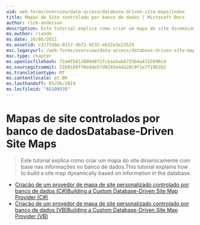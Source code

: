 ```yaml
---
uid: web-forms/overview/data-access/database-driven-site-maps/index
title: Mapas de Site controlado por banco de dados | Microsoft Docs
author: rick-anderson
description: Este tutorial explica como criar um mapa do site dinamicamente com base nas informações no banco de dados.
ms.author: riande
ms.date: 10/05/2011
ms.assetid: c31f540a-0117-4bf2-9235-eb32a3e23529
msc.legacyurl: /web-forms/overview/data-access/database-driven-site-maps
msc.type: chapter
ms.openlocfilehash: f2a0fb813809d8f2fcbaa5ab6733b4a4315096cd
ms.sourcegitcommit: 51b01b6ff8edde57d8243e4da28c9f1e7f1962b2
ms.translationtype: MT
ms.contentlocale: pt-BR
ms.lasthandoff: 05/06/2019
ms.locfileid: "65109535"
---
```

# <a name="database-driven-site-maps"></a><span data-ttu-id="24272-103">Mapas de site controlados por banco de dados</span><span class="sxs-lookup"><span data-stu-id="24272-103">Database-Driven Site Maps</span></span>

> <span data-ttu-id="24272-104">Este tutorial explica como criar um mapa do site dinamicamente com base nas informações no banco de dados.</span><span class="sxs-lookup"><span data-stu-id="24272-104">This tutorial explains how to build a site map dynamically based on information in the database.</span></span>

- [<span data-ttu-id="24272-105">Criação de um provedor de mapa de site personalizado controlado por banco de dados (C#)</span><span class="sxs-lookup"><span data-stu-id="24272-105">Building a Custom Database-Driven Site Map Provider (C#)</span></span>](building-a-custom-database-driven-site-map-provider-cs.md)
- [<span data-ttu-id="24272-106">Criação de um provedor de mapa de site personalizado controlado por banco de dados (VB)</span><span class="sxs-lookup"><span data-stu-id="24272-106">Building a Custom Database-Driven Site Map Provider (VB)</span></span>](building-a-custom-database-driven-site-map-provider-vb.md)
